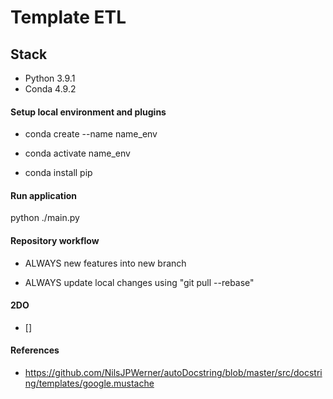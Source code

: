 # Template ETL

## Stack

- Python 3.9.1
- Conda 4.9.2


#### Setup local environment and plugins
- conda create --name name_env

- conda activate name_env

- conda install pip


#### Run application

python ./main.py


#### Repository workflow

- ALWAYS new features into new branch

- ALWAYS update local changes using "git pull --rebase"


#### 2DO

- []


#### References

- https://github.com/NilsJPWerner/autoDocstring/blob/master/src/docstring/templates/google.mustache